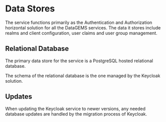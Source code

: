 # Data Stores

The service functions primarily as the Authentication and Authorization horizontal solution for all the DataGEMS services. The data it stores include realms and client configuration, user claims and user group management.

## Relational Database

The primary data store for the service is a PostgreSQL hosted relational database. 

The schema of the relational database is the one managed by the Keycloak solution.

## Updates

When updating the Keycloak service to newer versions, any needed database updates are handled by the migration process of Keycloak.
